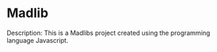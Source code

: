 # Madlib
  Description: This is a Madlibs project created using the programming language Javascript.
